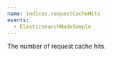 ```yaml
---
name: indices.requestCacheHits
events:
  - ElasticsearchNodeSample
---
```


The number of request cache hits.